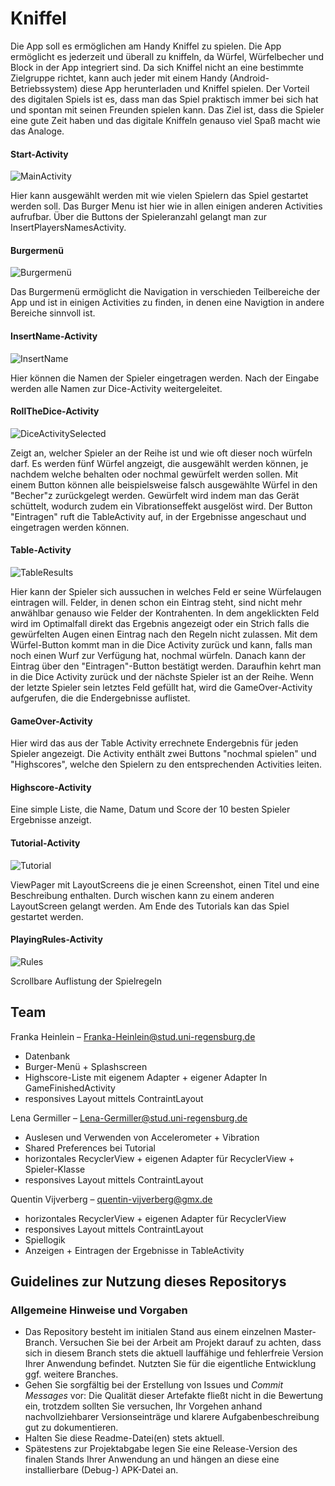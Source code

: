# Kniffel

Die App soll es ermöglichen am Handy Kniffel zu spielen. Die App ermöglicht es jederzeit und überall zu kniffeln, da Würfel, Würfelbecher und Block in der App integriert sind. Da sich Kniffel nicht an eine bestimmte Zielgruppe richtet, kann auch jeder mit einem Handy (Android-Betriebssystem) diese App herunterladen und Kniffel spielen. Der Vorteil des
digitalen Spiels ist es, dass man das Spiel praktisch immer bei sich hat und spontan mit seinen Freunden spielen kann. Das Ziel ist, dass die Spieler eine gute Zeit haben und das digitale Kniffeln genauso viel Spaß macht wie das Analoge.

#### Start-Activity
![MainActivity](https://user-images.githubusercontent.com/69957145/95654465-6d80df80-0b00-11eb-83c4-865ce869da7c.png)

Hier kann ausgewählt werden mit wie vielen Spielern das Spiel gestartet werden soll. Das Burger Menu ist hier wie in allen einigen anderen Activities aufrufbar. Über die Buttons der Spieleranzahl gelangt man zur InsertPlayersNamesActivity.

#### Burgermenü
![Burgermenü](https://user-images.githubusercontent.com/69957145/95654360-cb60f780-0aff-11eb-9177-f564133e329f.png)

Das Burgermenü ermöglicht die Navigation in verschieden Teilbereiche der App und ist in einigen Activities zu finden, in denen eine Navigtion in andere Bereiche sinnvoll ist.  

#### InsertName-Activity
![InsertName](https://user-images.githubusercontent.com/69957145/95654404-0ebb6600-0b00-11eb-8ffe-fc987a2929b2.png)

Hier können die Namen der Spieler eingetragen werden. Nach der Eingabe werden alle Namen zur Dice-Activity weitergeleitet.

#### RollTheDice-Activity
![DiceActivitySelected](https://user-images.githubusercontent.com/69957145/95654560-0b74aa00-0b01-11eb-9253-8e8a738ce1cb.png)

Zeigt an, welcher Spieler an der Reihe ist und wie oft dieser noch würfeln darf. Es werden fünf Würfel angzeigt, die ausgewählt werden können, je nachdem welche behalten oder nochmal gewürfelt werden sollen. Mit einem Button können alle beispielsweise falsch ausgewählte Würfel in den "Becher"z  zurückgelegt werden. Gewürfelt wird indem man das Gerät schüttelt, wodurch zudem ein Vibrationseffekt ausgelöst wird. Der Button "Eintragen" ruft die TableActivity auf, in der Ergebnisse angeschaut und eingetragen werden können.

#### Table-Activity
![TableResults](https://user-images.githubusercontent.com/69957145/95654384-ef243d80-0aff-11eb-9fd9-76b75a42e2f6.png)

Hier kann der Spieler sich aussuchen in welches Feld er seine Würfelaugen eintragen will. Felder, in denen schon ein Eintrag steht, sind nicht mehr anwählbar genauso wie Felder der Kontrahenten. In dem angeklickten Feld wird im Optimalfall direkt das Ergebnis angezeigt oder ein Strich falls die gewürfelten Augen einen Eintrag nach den Regeln nicht zulassen. Mit dem Würfel-Button kommt man in die Dice Activity zurück und kann, falls man noch einen Wurf zur Verfügung hat, nochmal würfeln. Danach kann der Eintrag über den "Eintragen"-Button bestätigt werden. Daraufhin kehrt man in die Dice Activity zurück und der nächste Spieler ist an der Reihe. Wenn der letzte Spieler sein letztes Feld gefüllt hat, wird die GameOver-Activity aufgerufen, die die Endergebnisse auflistet.

#### GameOver-Activity
Hier wird das aus der Table Activity errechnete Endergebnis für jeden Spieler angezeigt. Die Activity enthält zwei Buttons "nochmal spielen" und "Highscores", welche den Spielern zu den entsprechenden Activities leiten.

#### Highscore-Activity
Eine simple Liste, die Name, Datum und Score der 10 besten Spieler Ergebnisse anzeigt.

#### Tutorial-Activity
![Tutorial](https://user-images.githubusercontent.com/69957145/95654509-ae78f400-0b00-11eb-9c5a-635e2b5238dd.png)

ViewPager mit LayoutScreens die je einen Screenshot, einen Titel und eine Beschreibung enthalten. Durch wischen kann zu einem anderen LayoutScreen gelangt werden. Am Ende des Tutorials kan das Spiel gestartet werden. 

#### PlayingRules-Activity
![Rules](https://user-images.githubusercontent.com/69957145/95654448-50e4a780-0b00-11eb-93c6-eb6a3e98cf8a.png)

Scrollbare Auflistung der Spielregeln


## Team

Franka Heinlein – Franka-Heinlein@stud.uni-regensburg.de
- Datenbank 
- Burger-Menü + Splashscreen
- Highscore-Liste mit eigenem Adapter + eigener Adapter In GameFinishedActivity
- responsives Layout mittels ContraintLayout

Lena Germiller – Lena-Germiller@stud.uni-regensburg.de
- Auslesen und Verwenden von Accelerometer + Vibration
- Shared Preferences bei Tutorial
- horizontales RecyclerView + eigenen Adapter für RecyclerView + Spieler-Klasse
- responsives Layout mittels ContraintLayout

Quentin Vijverberg – quentin-vijverberg@gmx.de
- horizontales RecyclerView + eigenen Adapter für RecyclerView 
- responsives Layout mittels ContraintLayout
- Spiellogik 
- Anzeigen + Eintragen der Ergebnisse in TableActivity


## Guidelines zur Nutzung dieses Repositorys

### Allgemeine Hinweise und Vorgaben

* Das Repository besteht im initialen Stand aus einem einzelnen Master-Branch. Versuchen Sie bei der Arbeit am Projekt darauf zu achten, dass sich in diesem Branch stets die aktuell lauffähige und fehlerfreie Version Ihrer Anwendung befindet. Nutzten Sie für die eigentliche Entwicklung ggf. weitere Branches.
* Gehen Sie sorgfältig bei der Erstellung von Issues und *Commit Messages* vor: Die Qualität dieser Artefakte fließt nicht in die Bewertung ein, trotzdem sollten Sie versuchen, Ihr Vorgehen anhand nachvollziehbarer Versionseinträge und klarere Aufgabenbeschreibung gut zu dokumentieren.
* Halten Sie diese Readme-Datei(en) stets aktuell.
* Spätestens zur Projektabgabe legen Sie eine Release-Version des finalen Stands Ihrer Anwendung an und hängen an diese eine installierbare (Debug-) APK-Datei an.
